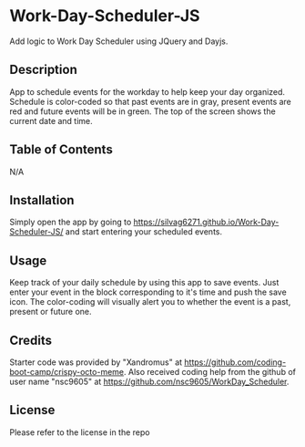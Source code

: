 # Work-Day-Scheduler-JS
Add logic to Work Day Scheduler using JQuery and Dayjs.


## Description

App to schedule events for the workday to help keep your day organized. Schedule is color-coded so that past events are in gray, present events are red and future events will be in green. The top of the screen shows the current date and time.

## Table of Contents
N/A

## Installation 

Simply open the app by going to https://silvag6271.github.io/Work-Day-Scheduler-JS/ and start entering your scheduled events.

## Usage
Keep track of your daily schedule by using this app to save events. Just enter your event in the block corresponding to it's time and push the save icon. The color-coding will visually alert you to whether the event is a past, present or future one.

## Credits

Starter code was provided by "Xandromus" at https://github.com/coding-boot-camp/crispy-octo-meme. Also received coding help from the github of user name "nsc9605" at https://github.com/nsc9605/WorkDay_Scheduler.  

## License

Please refer to the license in the repo
